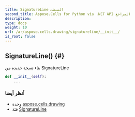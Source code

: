 ```yaml
---
title: SignatureLine المنشئ
second_title: Aspose.Cells for Python via .NET API المراجع
description:
type: docs
weight: 10
url: /ar/aspose.cells.drawing/signatureline/__init__/
is_root: false
---
```

##  SignatureLine() {#}
بناء نسخة جديدة من SignatureLine



```python
def __init__(self):
    ...
```





###  أنظر أيضا
* وحدة [aspose.cells.drawing](../../)
* فئة [SignatureLine](/cells/python-net/ar/aspose.cells.drawing/signatureline)
